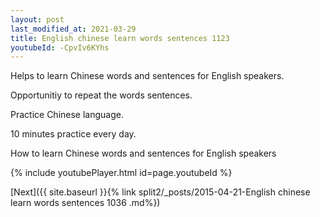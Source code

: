 ```yaml
---
layout: post
last_modified_at: 2021-03-29
title: English chinese learn words sentences 1123 
youtubeId: -CpvIv6KYhs
---
```

 
 
Helps to learn Chinese words and sentences for English speakers.

Opportunitiy to repeat the words sentences. 

Practice Chinese language. 
 
10 minutes practice every day. 
 
How to learn Chinese words and sentences for English speakers 
 
{% include youtubePlayer.html id=page.youtubeId %}
 
 
[Next]({{ site.baseurl }}{% link  split2/_posts/2015-04-21-English chinese learn words sentences 1036 .md%})
 
